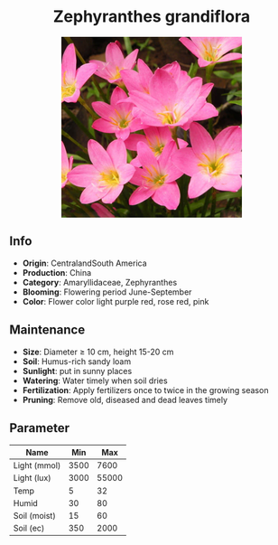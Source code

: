<h1 align='center'>Zephyranthes grandiflora</h1>
<p align="center">
    <img 
        align='center'
        width='320'
        src="../images/zephyranthes grandiflora.png" 
        alt='Zephyranthes grandiflora' />
</p>

## Info

 - **Origin**: CentralandSouth America
 - **Production**: China
 - **Category**: Amaryllidaceae, Zephyranthes
 - **Blooming**: Flowering period June-September
 - **Color**: Flower color light purple red, rose red, pink

## Maintenance

 - **Size**: Diameter ≥ 10 cm, height 15-20 cm
 - **Soil**: Humus-rich sandy loam
 - **Sunlight**: put in sunny places
 - **Watering**: Water timely when soil dries
 - **Fertilization**: Apply fertilizers once to twice in the growing season
 - **Pruning**: Remove old, diseased and dead leaves timely

## Parameter

| Name         | Min  | Max   |
|--------------|------|-------|
| Light (mmol) | 3500 | 7600  |
| Light (lux)  | 3000 | 55000 |
| Temp         | 5    | 32    |
| Humid        | 30   | 80    |
| Soil (moist) | 15   | 60    |
| Soil (ec)    | 350  | 2000  |